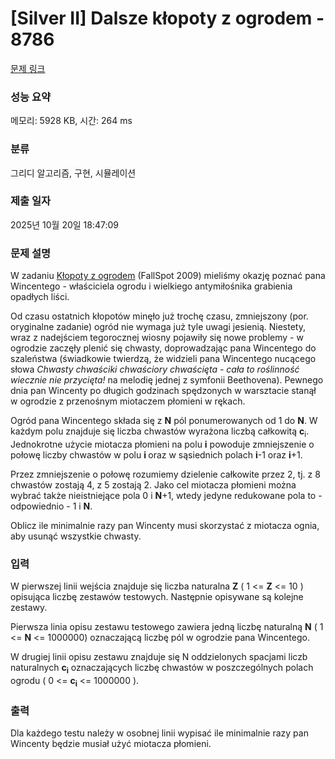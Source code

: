 # [Silver II] Dalsze kłopoty z ogrodem - 8786 

[문제 링크](https://www.acmicpc.net/problem/8786) 

### 성능 요약

메모리: 5928 KB, 시간: 264 ms

### 분류

그리디 알고리즘, 구현, 시뮬레이션

### 제출 일자

2025년 10월 20일 18:47:09

### 문제 설명

<p>W zadaniu <a href="/problem/8847">Kłopoty z ogrodem</a> (FallSpot 2009) mieliśmy okazję poznać pana Wincentego - właściciela ogrodu i wielkiego antymiłośnika grabienia opadłych liści.</p>

<p>Od czasu ostatnich kłopotów minęło już trochę czasu, zmniejszony (por. oryginalne zadanie) ogród nie wymaga już tyle uwagi jesienią. Niestety, wraz z nadejściem tegorocznej wiosny pojawiły się nowe problemy - w ogrodzie zaczęły plenić się chwasty, doprowadzając pana Wincentego do szaleństwa (świadkowie twierdzą, że widzieli pana Wincentego nucącego słowa <em>Chwasty chwaściki chwaściory chwaścięta - cała to roślinność wiecznie nie przycięta! </em>na melodię jednej z symfonii Beethovena). Pewnego dnia pan Wincenty po długich godzinach spędzonych w warsztacie stanął w ogrodzie z przenośnym miotaczem płomieni w rękach.</p>

<p>Ogród pana Wincentego składa się z <strong>N</strong> pól ponumerowanych od 1 do <strong>N</strong>. W każdym polu znajduje się liczba chwastów wyrażona liczbą całkowitą <strong>c</strong><sub>i</sub>. Jednokrotne użycie miotacza płomieni na polu <strong>i</strong> powoduje zmniejszenie o połowę liczby chwastów w polu <strong>i </strong>oraz w sąsiednich polach <strong>i</strong>-1 oraz <strong>i</strong>+1. </p>

<p>Przez zmniejszenie o połowę rozumiemy dzielenie całkowite przez 2, tj. z 8 chwastów zostają 4, z 5 zostają 2. Jako cel miotacza płomieni można wybrać także nieistniejące pola 0 i <strong>N</strong>+1, wtedy jedyne redukowane pola to - odpowiednio - 1 i <strong>N</strong>.</p>

<p>Oblicz ile minimalnie razy pan Wincenty musi skorzystać z miotacza ognia, aby usunąć wszystkie chwasty.</p>

### 입력 

 <p>W pierwszej linii wejścia znajduje się liczba naturalna <strong>Z</strong> ( 1 <= <strong>Z</strong> <= 10 ) opisująca liczbę zestawów testowych. Następnie opisywane są kolejne zestawy.</p>

<p>Pierwsza linia opisu zestawu testowego zawiera jedną liczbę naturalną <strong>N</strong> ( 1 <= <strong>N</strong> <= 1000000) oznaczającą liczbę pól w ogrodzie pana Wincentego. </p>

<p>W drugiej linii opisu zestawu znajduje się N oddzielonych spacjami liczb naturalnych <strong>c<sub>i</sub></strong> oznaczających liczbę chwastów w poszczególnych polach ogrodu ( 0 <= <strong>c<sub>i</sub></strong> <= 1000000 ).</p>

### 출력 

 <p>Dla każdego testu należy w osobnej linii wypisać ile minimalnie razy pan Wincenty będzie musiał użyć miotacza płomieni.</p>

